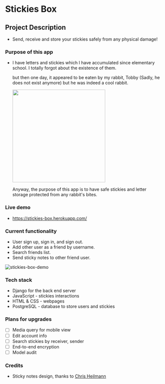 # Stickies Box

## Project Description

- Send, receive and store your stickies safely from any physical damage!

### Purpose of this app

- I have letters and stickies which I have accumulated since elementary school. I totally forgot about the existence of them.

  but then one day, it appeared to be eaten by my rabbit, Tobby (Sadly, he does not exist anymore) but he was indeed a cool rabbit.

  <img src="https://user-images.githubusercontent.com/37058233/186451122-8afb2c61-4dc7-4445-b959-1290cede80c2.png" width=300>

  Anyway, the purpose of this app is to have safe stickies and letter storage protected from any rabbit's bites.

### Live demo

- https://stickies-box.herokuapp.com/

### Current functionality

- User sign up, sign in, and sign out.
- Add other user as a friend by username.
- Search friends list.
- Send sticky notes to other friend user.

![stickies-box-demo](https://user-images.githubusercontent.com/37058233/186436887-ac371e23-4aab-479b-95b1-adf8d2e561cc.gif)

### Tech stack

- Django for the back end server
- JavaScript - stickies interactions
- HTML & CSS - webpages
- PostgreSQL - database to store users and stickies

### Plans for upgrades

- [ ] Media query for mobile view
- [ ] Edit account info
- [ ] Search stickies by receiver, sender
- [ ] End-to-end encryption
- [ ] Model audit

### Credits

- Sticky notes design, thanks to [Chris Heilmann](https://code.tutsplus.com/tutorials/create-a-sticky-note-effect-in-5-easy-steps-with-css3-and-html5--net-13934)
